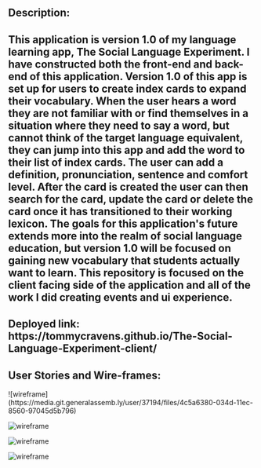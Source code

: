 <h2>Description:<h2>
<body>
This application is version 1.0 of my language learning app, The Social Language Experiment. I have constructed both the front-end and back-end of this application. Version 1.0 of this app is set up for users to create index cards to expand their vocabulary. When the user hears a word they are not familiar with or find themselves in a situation where they need to say a word, but cannot think of the target language equivalent, they can jump into this app and add the word to their list of index cards. The user can add a definition, pronunciation, sentence and comfort level. After the card is created the user can then search for the card, update the card or delete the card once it has transitioned to their working lexicon. The goals for this application's future extends more into the realm of social language education, but version 1.0 will be focused on gaining new vocabulary that students actually want to learn. This repository is focused on the client facing side of the application and all of the work I did creating events and ui experience.
</body>

<h2>Deployed link: https://tommycravens.github.io/The-Social-Language-Experiment-client/
</h2>

<h2>User Stories and Wire-frames: </h2>
![wireframe](https://media.git.generalassemb.ly/user/37194/files/4c5a6380-034d-11ec-8560-97045d5b796)

![wireframe](https://media.git.generalassemb.ly/user/37194/files/7875e480-034d-11ec-9ad1-b99d245e145a)

![wireframe](https://media.git.generalassemb.ly/user/37194/files/93485900-034d-11ec-81e1-2cda0eecf763)

![wireframe](https://media.git.generalassemb.ly/user/37194/files/93485900-034d-11ec-81e1-2cda0eecf763)
